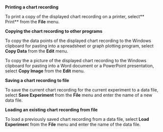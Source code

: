 **Printing a chart recording**

To print a copy of the displayed chart recording on a printer, select** Print** from the **File** menu.

**Copying the chart recording to other programs**

To copy the data points of the displayed chart recording to the Windows clipboard for pasting into a spreadsheet or graph plotting program, select **Copy Data** from the **Edit** menu.

To copy the a picture of the displayed chart recording to the Windows clipboard for pasting into a Word document or a PowerPoint presentation, select **Copy Image** from the **Edit** menu.

**Saving a chart recording to file**

To save the current chart recording for the current experiment to a data file, select **Save Experiment** from the **File** menu and enter the name of a new data file.
 
**Loading an existing chart recording from file**

To load a previously saved chart recording from a data file, select **Load Experimen**t from the **File** menu and enter the name of the data file. 
